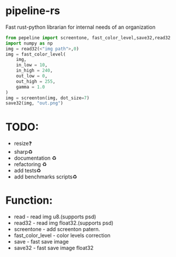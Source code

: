 # pipeline-rs
Fast rust-python librarian for internal needs of an organization
```py
from pepeline import screentone, fast_color_level,save32,read32
import numpy as np
img = read32(<"img path">,0)
img = fast_color_level(
    img,     
    in_low = 10,
    in_high = 240,
    out_low = 0,
    out_high = 255,
    gamma = 1.0
)
img = screenton(img, dot_size=7)
save32(img, "out.png")
```
# TODO:
- resize❓
- sharp♻️
- documentation ♻️
- refactoring ♻️
- add tests♻️
- add benchmarks scripts♻️
# Function:
- read - read img u8.(supports psd)
- read32 - read img float32.(supports psd)
- screentone - add screenton patern.
- fast_color_level - color levels correction
- save - fast save image
- save32 - fast save image float32
